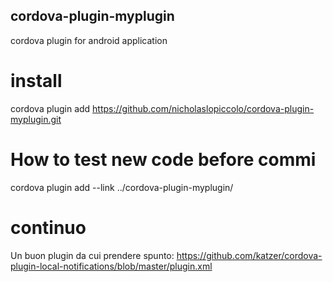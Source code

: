## cordova-plugin-myplugin
cordova plugin for android application

# install
cordova plugin add https://github.com/nicholaslopiccolo/cordova-plugin-myplugin.git

# How to test new code before commi
cordova plugin add --link ../cordova-plugin-myplugin/

# continuo
Un buon plugin da cui prendere spunto: https://github.com/katzer/cordova-plugin-local-notifications/blob/master/plugin.xml

